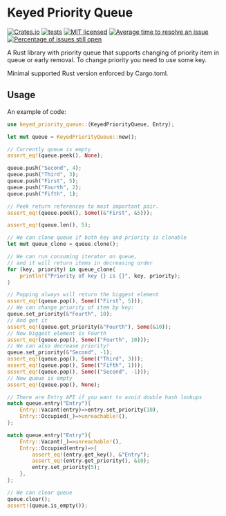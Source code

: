 # Keyed Priority Queue

[![Crates.io](https://img.shields.io/crates/v/keyed_priority_queue)](https://crates.io/crates/keyed_priority_queue)
[![tests](https://github.com/AngelicosPhosphoros/keyed_priority_queue/actions/workflows/ci_cross_platform.yaml/badge.svg?branch=develop)](https://github.com/AngelicosPhosphoros/keyed_priority_queue/actions/workflows/ci_cross_platform.yaml)
[![MIT licensed](https://img.shields.io/badge/license-MIT-blue.svg)](./LICENSE.md)
[![Average time to resolve an issue](https://isitmaintained.com/badge/resolution/AngelicosPhosphoros/keyed_priority_queue.svg)](https://isitmaintained.com/project/AngelicosPhosphoros/keyed_priority_queue "Average time to resolve an issue")
[![Percentage of issues still open](https://isitmaintained.com/badge/open/AngelicosPhosphoros/keyed_priority_queue.svg)](https://isitmaintained.com/project/AngelicosPhosphoros/keyed_priority_queue "Percentage of issues still open")


A Rust library with priority queue that supports changing of priority item in queue or early removal.
To change priority you need to use some key.

Minimal supported Rust version enforced by Cargo.toml.

## Usage

An example of code:

```rust
use keyed_priority_queue::{KeyedPriorityQueue, Entry};

let mut queue = KeyedPriorityQueue::new();

// Currently queue is empty
assert_eq!(queue.peek(), None);

queue.push("Second", 4);
queue.push("Third", 3);
queue.push("First", 5);
queue.push("Fourth", 2);
queue.push("Fifth", 1);

// Peek return references to most important pair.
assert_eq!(queue.peek(), Some((&"First", &5)));

assert_eq!(queue.len(), 5);

// We can clone queue if both key and priority is clonable
let mut queue_clone = queue.clone();

// We can run consuming iterator on queue,
// and it will return items in decreasing order
for (key, priority) in queue_clone{
    println!("Priority of key {} is {}", key, priority);
}

// Popping always will return the biggest element
assert_eq!(queue.pop(), Some(("First", 5)));
// We can change priority of item by key:
queue.set_priority(&"Fourth", 10);
// And get it
assert_eq!(queue.get_priority(&"Fourth"), Some(&10));
// Now biggest element is Fourth
assert_eq!(queue.pop(), Some(("Fourth", 10)));
// We can also decrease priority!
queue.set_priority(&"Second", -1);
assert_eq!(queue.pop(), Some(("Third", 3)));
assert_eq!(queue.pop(), Some(("Fifth", 1)));
assert_eq!(queue.pop(), Some(("Second", -1)));
// Now queue is empty
assert_eq!(queue.pop(), None);

// There are Entry API if you want to avoid double hash lookups
match queue.entry("Entry"){
    Entry::Vacant(entry)=>entry.set_priority(10),
    Entry::Occupied(_)=>unreachable!(),
};

match queue.entry("Entry"){
    Entry::Vacant(_)=>unreachable!(),
    Entry::Occupied(entry)=>{
        assert_eq!(entry.get_key(), &"Entry");
        assert_eq!(entry.get_priority(), &10);
        entry.set_priority(5);
    },
};

// We can clear queue
queue.clear();
assert!(queue.is_empty());
```


